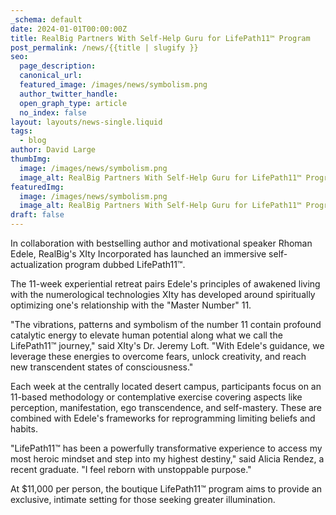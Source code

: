 ```yaml
---
_schema: default
date: 2024-01-01T00:00:00Z
title: RealBig Partners With Self-Help Guru for LifePath11™ Program
post_permalink: /news/{{title | slugify }}
seo:
  page_description:
  canonical_url:
  featured_image: /images/news/symbolism.png
  author_twitter_handle:
  open_graph_type: article
  no_index: false
layout: layouts/news-single.liquid
tags:
  - blog
author: David Large
thumbImg:
  image: /images/news/symbolism.png
  image_alt: RealBig Partners With Self-Help Guru for LifePath11™ Program
featuredImg:
  image: /images/news/symbolism.png
  image_alt: RealBig Partners With Self-Help Guru for LifePath11™ Program
draft: false
---
```

In collaboration with bestselling author and motivational speaker Rhoman Edele, RealBig's XIty Incorporated has launched an immersive self-actualization program dubbed LifePath11™.

The 11-week experiential retreat pairs Edele's principles of awakened living with the numerological technologies XIty has developed around spiritually optimizing one's relationship with the "Master Number" 11.

"The vibrations, patterns and symbolism of the number 11 contain profound catalytic energy to elevate human potential along what we call the LifePath11™ journey," said XIty's Dr. Jeremy Loft. "With Edele's guidance, we leverage these energies to overcome fears, unlock creativity, and reach new transcendent states of consciousness."

Each week at the centrally located desert campus, participants focus on an 11-based methodology or contemplative exercise covering aspects like perception, manifestation, ego transcendence, and self-mastery. These are combined with Edele's frameworks for reprogramming limiting beliefs and habits.

"LifePath11™ has been a powerfully transformative experience to access my most heroic mindset and step into my highest destiny," said Alicia Rendez, a recent graduate. "I feel reborn with unstoppable purpose."

At $11,000 per person, the boutique LifePath11™ program aims to provide an exclusive, intimate setting for those seeking greater illumination.